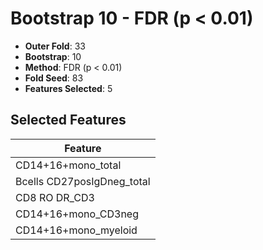 # Bootstrap 10 - FDR (p < 0.01)

- **Outer Fold**: 33
- **Bootstrap**: 10
- **Method**: FDR (p < 0.01)
- **Fold Seed**: 83
- **Features Selected**: 5

## Selected Features

| Feature |
|---------|
| CD14+16+mono_total |
| Bcells CD27posIgDneg_total |
| CD8 RO DR_CD3 |
| CD14+16+mono_CD3neg |
| CD14+16+mono_myeloid |
